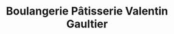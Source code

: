 ---
title: "Boulangerie Pâtisserie Valentin Gaultier"
url: /savonnieres/boulangerie-patisserie-valentin-gaultier/
shop: Bäckerei
---
